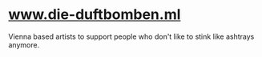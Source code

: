 # www.die-duftbomben.ml
Vienna based artists to support people who don't like to stink like ashtrays anymore.
